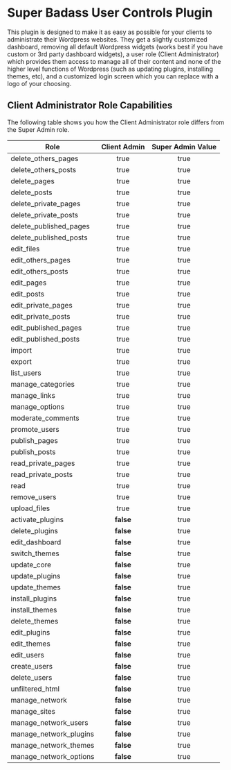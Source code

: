 # Super Badass User Controls Plugin

This plugin is designed to make it as easy as possible for your clients to administrate their Wordpress websites.  They get a slightly customized dashboard, removing all default Wordpress widgets (works best if you have custom or 3rd party dashboard widgets), a user role (Client Administrator) which provides them access to manage all of their content and none of the higher level functions of Wordpress (such as updating plugins, installing themes, etc), and a customized login screen which you can replace with a logo of your choosing.

## Client Administrator Role Capabilities

The following table shows you how the Client Administrator role differs from the Super Admin role.

|Role|Client Admin|Super Admin Value|
|----|:---:|:---------------:|
|delete_others_pages|true|true|
|delete_others_posts|true|true|
|delete_pages|true|true|
|delete_posts|true|true|
|delete_private_pages|true|true|
|delete_private_posts|true|true|
|delete_published_pages|true|true|
|delete_published_posts|true|true|
|edit_files|true|true|
|edit_others_pages|true|true|
|edit_others_posts|true|true|
|edit_pages|true|true|
|edit_posts|true|true|
|edit_private_pages|true|true|
|edit_private_posts|true|true|
|edit_published_pages|true|true|
|edit_published_posts|true|true|
|import|true|true|
|export|true|true|
|list_users|true|true|
|manage_categories|true|true|
|manage_links|true|true|
|manage_options|true|true|
|moderate_comments|true|true|
|promote_users|true|true|
|publish_pages|true|true|
|publish_posts|true|true|
|read_private_pages|true|true|
|read_private_posts|true|true|
|read|true|true|
|remove_users|true|true|
|upload_files|true|true|
|activate_plugins|**false**|true|
|delete_plugins|**false**|true|
|edit_dashboard|**false**|true|
|switch_themes|**false**|true|
|update_core|**false**|true|
|update_plugins|**false**|true|
|update_themes|**false**|true|
|install_plugins|**false**|true|
|install_themes|**false**|true|
|delete_themes|**false**|true|
|edit_plugins|**false**|true|
|edit_themes|**false**|true|
|edit_users|**false**|true|
|create_users|**false**|true|
|delete_users|**false**|true|
|unfiltered_html|**false**|true|
|manage_network|**false**|true|
|manage_sites|**false**|true|
|manage_network_users|**false**|true|
|manage_network_plugins|**false**|true|
|manage_network_themes|**false**|true|
|manage_network_options|**false**|true|